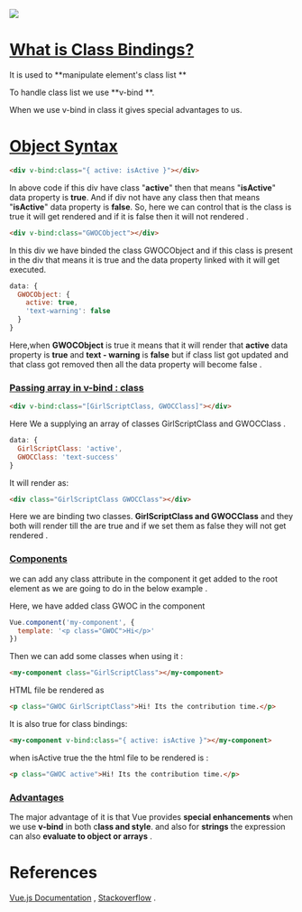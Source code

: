 ![](https://i.imgur.com/5NufPcN.png)



# <u>**What is Class Bindings?**</u>



It is used to **manipulate element's class list **

To handle class list we use **v-bind **.

When we use v-bind in class it gives special advantages to us.



# <u>Object Syntax</u>



````html
<div v-bind:class="{ active: isActive }"></div>
````

In above code if this div have class "**active**" then that means "**isActive**" data property is **true**. And if div not have any class then that means "**isActive**" data property is **false**. So, here we can control that is the class is true it will get rendered and if it is false then it will not rendered .



````html
<div v-bind:class="GWOCObject"></div>
````

In this div we have binded the class GWOCObject and if this class is present in the div that means it is true and the data property linked with it will get executed.



````javascript
data: {
  GWOCObject: {
    active: true,
    'text-warning': false
  }
}
````



Here,when **GWOCObject** is true it means that it will render that **active** data property is **true** and **text - warning** is **false** but if class list got updated and that class got removed then all the data property will become false .





###  <u>Passing array  in v-bind : class</u>



````html
<div v-bind:class="[GirlScriptClass, GWOCClass]"></div>
````

Here We a supplying an  array of classes GirlScriptClass and GWOCClass .

````javascript
data: {
  GirlScriptClass: 'active',
  GWOCClass: 'text-success'
}
````



It will render as:

````html
<div class="GirlScriptClass GWOCClass"></div>
````



Here we are binding two classes. **GirlScriptClass and GWOCClass** and they both will render till the are true and if we set them as false they will not get rendered .



### <u>Components</u>



we can add any class attribute in the component it get added to the root element as we are going to do in the below example .



Here, we have added class GWOC in the component

````javascript
Vue.component('my-component', {
  template: '<p class="GWOC">Hi</p>'
})
````

Then  we can add some classes when using it : 

````html
<my-component class="GirlScriptClass"></my-component>
````

HTML file be rendered as

````html
<p class="GWOC GirlScriptClass">Hi! Its the contribution time.</p>
````

It is also true for class bindings:

````html
<my-component v-bind:class="{ active: isActive }"></my-component>
````

when isActive true the the html file to be rendered is :

````html
<p class="GWOC active">Hi! Its the contribution time.</p>
````



### <u>**Advantages**</u>



The major advantage of it is that Vue provides **special enhancements** when we use **v-bind** in both c**lass and style**. and also for **strings** the expression can also **evaluate to object or arrays** .

# References



[Vue.js Documentation](https://vuejs.org/v2/guide/class-and-style.html#Object-Syntax-1) , [Stackoverflow](https://stackoverflow.com/questions/43210508/vue-js-conditional-class-style-binding) .